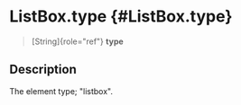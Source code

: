 ListBox.type {#ListBox.type}
============

> [String]{role="ref"} **type**

Description
-----------

The element type; \"listbox\".

